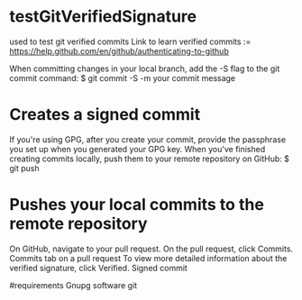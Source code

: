 # testGitVerifiedSignature
used to test git verified commits
Link to learn verified commits := https://help.github.com/en/github/authenticating-to-github

When committing changes in your local branch, add the -S flag to the git commit command:
$ git commit -S -m your commit message
# Creates a signed commit
If you're using GPG, after you create your commit, provide the passphrase you set up when you generated your GPG key.
When you've finished creating commits locally, push them to your remote repository on GitHub:
$ git push
# Pushes your local commits to the remote repository
On GitHub, navigate to your pull request.
On the pull request, click  Commits.
Commits tab on a pull request
To view more detailed information about the verified signature, click Verified.
Signed commit

#requirements
Gnupg software
git